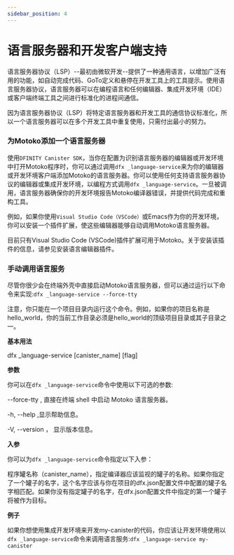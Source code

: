 ```yaml
---
sidebar_position: 4
---
```


# 语言服务器和开发客户端支持

语言服务器协议（LSP）--最初由微软开发--提供了一种通用语言，以增加广泛有用的功能，如自动完成代码、GoTo定义和悬停在开发工具上的工具提示。使用语言服务器协议，语言服务器可以在编程语言和任何编辑器、集成开发环境（IDE）或客户端终端工具之间进行标准化的进程间通信。

因为语言服务器协议（LSP）将特定语言服务器和开发工具的通信协议标准化，所以一个语言服务器可以在多个开发工具中重复使用，只需付出最小的努力。

### 为Motoko添加一个语言服务器

使用`DFINITY Canister SDK`，当你在配置为识别语言服务器的编辑器或开发环境中打开Motoko程序时，你可以通过调用`dfx _language-service`来为你的编辑器或开发环境客户端添加Motoko的语言服务器。你可以使用任何支持语言服务器协议的编辑器或集成开发环境，以编程方式调用`dfx _language-service`。一旦被调用，语言服务器确保你的开发环境报告Motoko编译器错误，并提供代码完成和重构工具。

例如，如果你使用`Visual Studio Code（VSCode）`或Emacs作为你的开发环境，你可以安装一个插件扩展，使这些编辑器能够自动调用Motoko语言服务器。

目前只有Visual Studio Code (VSCode)插件扩展可用于Motoko。关于安装该插件的信息，请参见安装语言编辑器插件。

### 手动调用语言服务

尽管你很少会在终端外壳中直接启动Motoko语言服务器，但可以通过运行以下命令来实现:`dfx _language-service --force-tty`

注意，你只能在一个项目目录内运行这个命令。例如，如果你的项目名称是hello_world，你的当前工作目录必须是hello_world的顶级项目目录或其子目录之一。

**基本用法**

dfx _language-service [canister_name] [flag]


**参数**

你可以在`dfx _language-service`命令中使用以下可选的参数:

--force-tty , 直接在终端 shell 中启动 Motoko 语言服务器。

-h, --help ,显示帮助信息。

-V, --version ， 显示版本信息。

**入参**

你可以为`dfx _language-service`命令指定以下入参：


程序罐名称（canister_name），指定编译器应该监视的罐子的名称。如果你指定了一个罐子的名字，这个名字应该与你在项目的dfx.json配置文件中配置的罐子名字相匹配。如果你没有指定罐子的名字，在dfx.json配置文件中指定的第一个罐子将被作为目标。

**例子**

如果你想使用集成开发环境来开发my-canister的代码，你应该让开发环境使用以`dfx _language-service`命令来调用语言服务:`dfx _language-service my-canister`



